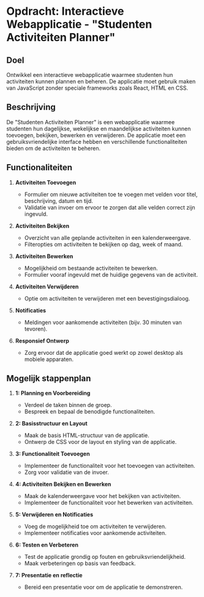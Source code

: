 # Opdracht: Interactieve Webapplicatie - "Studenten Activiteiten Planner"

## Doel
Ontwikkel een interactieve webapplicatie waarmee studenten hun activiteiten kunnen plannen en beheren. De applicatie moet gebruik maken van JavaScript zonder speciale frameworks zoals React, HTML en CSS.

## Beschrijving
De "Studenten Activiteiten Planner" is een webapplicatie waarmee studenten hun dagelijkse, wekelijkse en maandelijkse activiteiten kunnen toevoegen, bekijken, bewerken en verwijderen. De applicatie moet een gebruiksvriendelijke interface hebben en verschillende functionaliteiten bieden om de activiteiten te beheren.

## Functionaliteiten
1. **Activiteiten Toevoegen**
   - Formulier om nieuwe activiteiten toe te voegen met velden voor titel, beschrijving, datum en tijd.
   - Validatie van invoer om ervoor te zorgen dat alle velden correct zijn ingevuld.

2. **Activiteiten Bekijken**
   - Overzicht van alle geplande activiteiten in een kalenderweergave.
   - Filteropties om activiteiten te bekijken op dag, week of maand.

3. **Activiteiten Bewerken**
   - Mogelijkheid om bestaande activiteiten te bewerken.
   - Formulier vooraf ingevuld met de huidige gegevens van de activiteit.

4. **Activiteiten Verwijderen**
   - Optie om activiteiten te verwijderen met een bevestigingsdialoog.

5. **Notificaties**
   - Meldingen voor aankomende activiteiten (bijv. 30 minuten van tevoren).

6. **Responsief Ontwerp**
   - Zorg ervoor dat de applicatie goed werkt op zowel desktop als mobiele apparaten.

## Mogelijk stappenplan
1. **1: Planning en Voorbereiding**
   - Verdeel de taken binnen de groep.
   - Bespreek en bepaal de benodigde functionaliteiten.

2. **2: Basisstructuur en Layout**
   - Maak de basis HTML-structuur van de applicatie.
   - Ontwerp de CSS voor de layout en styling van de applicatie.

3. **3: Functionaliteit Toevoegen**
   - Implementeer de functionaliteit voor het toevoegen van activiteiten.
   - Zorg voor validatie van de invoer.

4. **4: Activiteiten Bekijken en Bewerken**
   - Maak de kalenderweergave voor het bekijken van activiteiten.
   - Implementeer de functionaliteit voor het bewerken van activiteiten.

5. **5: Verwijderen en Notificaties**
   - Voeg de mogelijkheid toe om activiteiten te verwijderen.
   - Implementeer notificaties voor aankomende activiteiten.

6. **6: Testen en Verbeteren**
   - Test de applicatie grondig op fouten en gebruiksvriendelijkheid.
   - Maak verbeteringen op basis van feedback.

7. **7: Presentatie en reflectie**
   - Bereid een presentatie voor om de applicatie te demonstreren.
